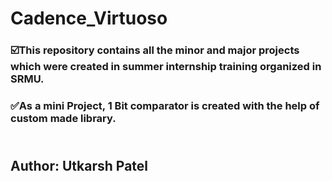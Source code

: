 # Cadence_Virtuoso
### ☑️This repository contains all the minor and major projects which were created in summer internship training organized in SRMU.
### ✅As a mini Project, 1 Bit comparator is created with the help of custom made library.

##             </br>      Author: Utkarsh Patel

